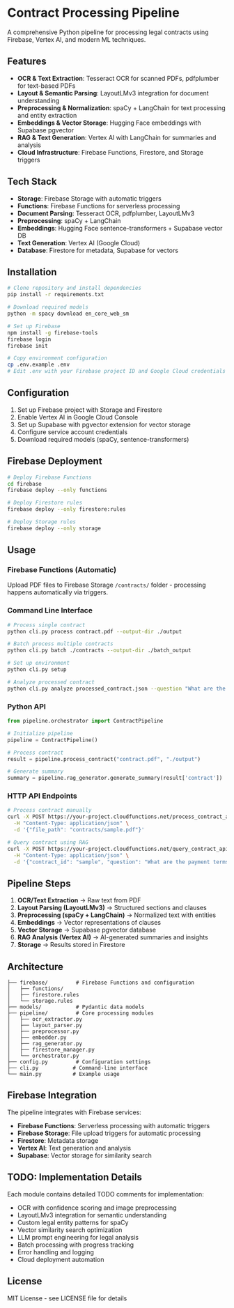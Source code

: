 # Contract Processing Pipeline

A comprehensive Python pipeline for processing legal contracts using Firebase, Vertex AI, and modern ML techniques.

## Features

- **OCR & Text Extraction**: Tesseract OCR for scanned PDFs, pdfplumber for text-based PDFs
- **Layout & Semantic Parsing**: LayoutLMv3 integration for document understanding
- **Preprocessing & Normalization**: spaCy + LangChain for text processing and entity extraction
- **Embeddings & Vector Storage**: Hugging Face embeddings with Supabase pgvector
- **RAG & Text Generation**: Vertex AI with LangChain for summaries and analysis
- **Cloud Infrastructure**: Firebase Functions, Firestore, and Storage triggers

## Tech Stack

- **Storage**: Firebase Storage with automatic triggers
- **Functions**: Firebase Functions for serverless processing
- **Document Parsing**: Tesseract OCR, pdfplumber, LayoutLMv3
- **Preprocessing**: spaCy + LangChain
- **Embeddings**: Hugging Face sentence-transformers + Supabase vector DB
- **Text Generation**: Vertex AI (Google Cloud)
- **Database**: Firestore for metadata, Supabase for vectors
## Installation

```bash
# Clone repository and install dependencies
pip install -r requirements.txt

# Download required models
python -m spacy download en_core_web_sm

# Set up Firebase
npm install -g firebase-tools
firebase login
firebase init

# Copy environment configuration
cp .env.example .env
# Edit .env with your Firebase project ID and Google Cloud credentials
```

## Configuration

1. Set up Firebase project with Storage and Firestore
2. Enable Vertex AI in Google Cloud Console
3. Set up Supabase with pgvector extension for vector storage
4. Configure service account credentials
3. Download required models (spaCy, sentence-transformers)

## Firebase Deployment

```bash
# Deploy Firebase Functions
cd firebase
firebase deploy --only functions

# Deploy Firestore rules
firebase deploy --only firestore:rules

# Deploy Storage rules
firebase deploy --only storage
```
## Usage

### Firebase Functions (Automatic)

Upload PDF files to Firebase Storage `/contracts/` folder - processing happens automatically via triggers.

### Command Line Interface

```bash
# Process single contract
python cli.py process contract.pdf --output-dir ./output

# Batch process multiple contracts
python cli.py batch ./contracts --output-dir ./batch_output

# Set up environment
python cli.py setup

# Analyze processed contract
python cli.py analyze processed_contract.json --question "What are the payment terms?"
```

### Python API

```python
from pipeline.orchestrator import ContractPipeline

# Initialize pipeline
pipeline = ContractPipeline()

# Process contract
result = pipeline.process_contract("contract.pdf", "./output")

# Generate summary
summary = pipeline.rag_generator.generate_summary(result['contract'])
```

### HTTP API Endpoints

```bash
# Process contract manually
curl -X POST https://your-project.cloudfunctions.net/process_contract_api \
  -H "Content-Type: application/json" \
  -d '{"file_path": "contracts/sample.pdf"}'

# Query contract using RAG
curl -X POST https://your-project.cloudfunctions.net/query_contract_api \
  -H "Content-Type: application/json" \
  -d '{"contract_id": "sample", "question": "What are the payment terms?"}'
```

## Pipeline Steps

1. **OCR/Text Extraction** → Raw text from PDF
2. **Layout Parsing (LayoutLMv3)** → Structured sections and clauses
3. **Preprocessing (spaCy + LangChain)** → Normalized text with entities
4. **Embeddings** → Vector representations of clauses
5. **Vector Storage** → Supabase pgvector database
6. **RAG Analysis (Vertex AI)** → AI-generated summaries and insights
7. **Storage** → Results stored in Firestore

## Architecture

```
├── firebase/         # Firebase Functions and configuration
│   ├── functions/
│   ├── firestore.rules
│   └── storage.rules
├── models/           # Pydantic data models
├── pipeline/         # Core processing modules
│   ├── ocr_extractor.py
│   ├── layout_parser.py
│   ├── preprocessor.py
│   ├── embedder.py
│   ├── rag_generator.py
│   ├── firestore_manager.py
│   └── orchestrator.py
├── config.py         # Configuration settings
├── cli.py           # Command-line interface
└── main.py          # Example usage
```

## Firebase Integration

The pipeline integrates with Firebase services:

- **Firebase Functions**: Serverless processing with automatic triggers
- **Firebase Storage**: File upload triggers for automatic processing
- **Firestore**: Metadata storage
- **Vertex AI**: Text generation and analysis
- **Supabase**: Vector storage for similarity search

## TODO: Implementation Details

Each module contains detailed TODO comments for implementation:

- OCR with confidence scoring and image preprocessing
- LayoutLMv3 integration for semantic understanding
- Custom legal entity patterns for spaCy
- Vector similarity search optimization
- LLM prompt engineering for legal analysis
- Batch processing with progress tracking
- Error handling and logging
- Cloud deployment automation

## License

MIT License - see LICENSE file for details